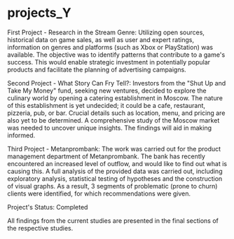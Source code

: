# projects_Y

First Project - Research in the Stream Genre:
Utilizing open sources, historical data on game sales, as well as user and expert ratings, information on genres and platforms (such as Xbox or PlayStation) was available. The objective was to identify patterns that contribute to a game's success. This would enable strategic investment in potentially popular products and facilitate the planning of advertising campaigns.

Second Project - What Story Can Fry Tell?:
Investors from the "Shut Up and Take My Money" fund, seeking new ventures, decided to explore the culinary world by opening a catering establishment in Moscow. The nature of this establishment is yet undecided; it could be a cafe, restaurant, pizzeria, pub, or bar. Crucial details such as location, menu, and pricing are also yet to be determined. A comprehensive study of the Moscow market was needed to uncover unique insights. The findings will aid in making informed. 

Third Project - Metanprombank:
The work was carried out for the product management department of Metanprombank. The bank has recently encountered an increased level of outflow, and would like to find out what is causing this. A full analysis of the provided data was carried out, including exploratory analysis, statistical testing of hypotheses and the construction of visual graphs. As a result, 3 segments of problematic (prone to churn) clients were identified, for which recommendations were given.

Project's Status: Completed

All findings from the current studies are presented in the final sections of the respective studies.
